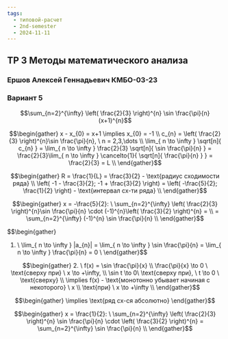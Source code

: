 ```yaml
---
tags:
  - типовой-расчет
  - 2nd-semester
  - 2024-11-11
---
```


## ТР 3 Методы математического анализа

### Ершов Алексей Геннадьевич КМБО-03-23

### Вариант 5

$$\sum_{n=2}^{\infty} \left( \frac{2}{3} \right)^{n} \sin \frac{\pi}{n} (x+1)^{n}$$

$$\begin{gather}
x - x_{0} = x+1 \implies x_{0} = -1 \\
c_{n} = \left( \frac{2}{3} \right)^{n}\sin \frac{\pi}{n}, \ n = 2,3,\dots \\
\lim_{ n \to \infty } \sqrt[n]{ c_{n} } =  \lim_{ n \to \infty } \frac{2}{3} \sqrt[n]{ \sin \frac{\pi}{n} } = \frac{2}{3}\lim_{ n \to \infty } \cancelto{1}{ \sqrt[n]{ \frac{\pi}{n} } } =  \frac{2}{3} = L \\
\end{gather}$$

$$\begin{gather}
R = \frac{1}{L} = \frac{3}{2} - \text{радиус сходимости ряда} \\
\left( -1 - \frac{3}{2}; -1 + \frac{3}{2} \right) = \left( -\frac{5}{2}; \frac{1}{2} \right) - \text{интервал сх-ти ряда} \\
\end{gather}$$

$$\begin{gather}
x = -\frac{5}{2}: \ \sum_{n=2}^{\infty} \left( \frac{2}{3} \right)^{n}\sin \frac{\pi}{n} \cdot (-1)^{n}\left( \frac{3}{2} \right)^{n} = \\
= \sum_{n=2}^{\infty} (-1)^{n} \sin \frac{\pi}{n} \\
\end{gather}$$

$$\begin{gather}
1. \ \lim_{ n \to \infty } |a_{n}| = \lim_{ n \to \infty } \sin \frac{\pi}{n} = \lim_{ n \to \infty } \frac{\pi}{n} = 0 \\
\end{gather}$$

$$\begin{gather}
2. \ f(x) = \sin \frac{\pi}{x} \\
\frac{\pi}{x} \to 0 \ \text{сверху при} \ x \to +\infty, \\
\sin t \to 0\ \text{сверху при}, \ t \to 0 \ \text{сверху} \\
\implies f(x) - \text{монотонно убывает начиная с некоторого} \ x \\
\text{при} \ x \to +\infty \\
\end{gather}$$

$$\begin{gather}
\implies \text{ряд сх-ся абсолютно}
\end{gather}$$

$$\begin{gather}
x = \frac{1}{2}: \ \sum_{n=2}^{\infty} \left( \frac{2}{3} \right)^{n} \sin \frac{\pi}{n} \cdot \left( \frac{3}{2} \right)^{n} = \sum_{n=2}^{\infty} \sin \frac{\pi}{n} \\
\end{gather}$$